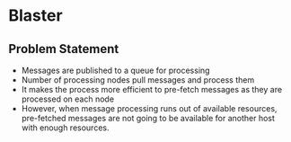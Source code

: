 # Blaster

## Problem Statement

- Messages are published to a queue for processing
- Number of processing nodes pull messages and process them
- It makes the process more efficient to pre-fetch messages as they are processed on each node
- However, when message processing runs out of available resources, pre-fetched messages are not going to be available for another host with enough resources.
